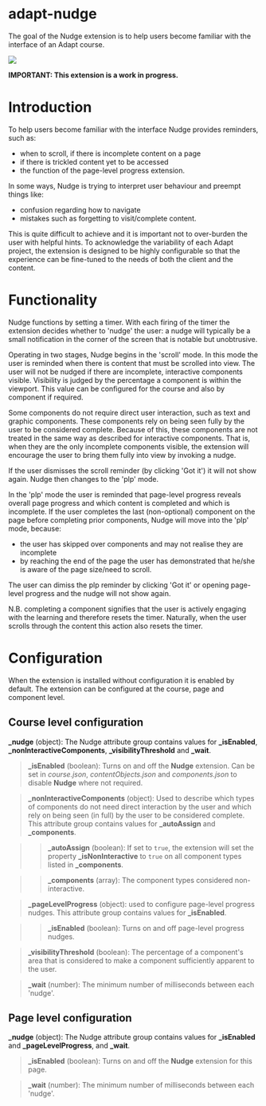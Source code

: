 # adapt-nudge

The goal of the Nudge extension is to help users become familiar with the interface of an Adapt course.

![](https://cloud.githubusercontent.com/assets/1228225/21323359/f3b78066-c614-11e6-998a-28a77d0805a0.gif)

**IMPORTANT: This extension is a work in progress.**

# Introduction

To help users become familiar with the interface Nudge provides reminders, such as:
- when to scroll, if there is incomplete content on a page
- if there is trickled content yet to be accessed
- the function of the page-level progress extension.

In some ways, Nudge is trying to interpret user behaviour and preempt things like:
- confusion regarding how to navigate
- mistakes such as forgetting to visit/complete content.

This is quite difficult to achieve and it is important not to over-burden the user with helpful hints. To acknowledge the variability of each Adapt project, the extension is designed to be highly configurable so that the experience can be fine-tuned to the needs of both the client and the content.

# Functionality

Nudge functions by setting a timer. With each firing of the timer the extension decides whether to 'nudge' the user: a nudge will typically be a small notification in the corner of the screen that is notable but unobtrusive.

Operating in two stages, Nudge begins in the 'scroll' mode. In this mode the user is reminded when there is content that must be scrolled into view. The user will not be nudged if there are incomplete, interactive components visible. Visibility is judged by the percentage a component is within the viewport. This value can be configured for the course and also by component if required.

Some components do not require direct user interaction, such as text and graphic components. These components rely on being seen fully by the user to be considered complete. Because of this, these components are not treated in the same way as described for interactive components. That is, when they are the only incomplete components visible, the extension will encourage the user to bring them fully into view by invoking a nudge.

If the user dismisses the scroll reminder (by clicking 'Got it') it will not show again. Nudge then changes to the 'plp' mode.

In the 'plp' mode the user is reminded that page-level progress reveals overall page progress and which content is completed and which is incomplete. If the user completes the last (non-optional) component on the page before completing prior components, Nudge will move into the 'plp' mode, because:

- the user has skipped over components and may not realise they are incomplete
- by reaching the end of the page the user has demonstrated that he/she is aware of the page size/need to scroll.

The user can dimiss the plp reminder by clicking 'Got it' or opening page-level progress and the nudge will not show again.

N.B. completing a component signifies that the user is actively engaging with the learning and therefore resets the timer. Naturally, when the user scrolls through the content this action also resets the timer.

# Configuration

When the extension is installed without configuration it is enabled by default. The extension can be configured at the course, page and component level.

## Course level configuration

**_nudge** (object): The Nudge attribute group contains values for **_isEnabled**, **_nonInteractiveComponents**, **_visibilityThreshold** and **_wait**.

>**_isEnabled** (boolean): Turns on and off the **Nudge** extension. Can be set in *course.json*, *contentObjects.json* and *components.json* to disable **Nudge** where not required.

>**_nonInteractiveComponents** (object): Used to describe which types of components do not need direct interaction by the user and which rely on being seen (in full) by the user to be considered complete. This attribute group contains values for **_autoAssign** and **_components**.

>>**_autoAssign** (boolean): If set to `true`, the extension will set the property **_isNonInteractive** to `true` on all component types listed in **_components**.

>>**_components** (array): The component types considered non-interactive.

>**_pageLevelProgress** (object): used to configure page-level progress nudges. This attribute group contains values for **_isEnabled**.

>>**_isEnabled** (boolean): Turns on and off page-level progress nudges.

>**_visibilityThreshold** (boolean): The percentage of a component's area that is considered to make a component sufficiently apparent to the user.

>**_wait** (number): The minimum number of milliseconds between each 'nudge'.

## Page level configuration

**_nudge** (object): The Nudge attribute group contains values for **_isEnabled** and **_pageLevelProgress**, and **_wait**.

>**_isEnabled** (boolean): Turns on and off the **Nudge** extension for this page.

>**_wait** (number): The minimum number of milliseconds between each 'nudge'.
